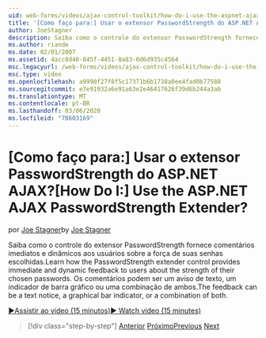 ```yaml
---
uid: web-forms/videos/ajax-control-toolkit/how-do-i-use-the-aspnet-ajax-passwordstrength-extender
title: '[Como faço para:] Usar o extensor PasswordStrength do ASP.NET AJAX? | Microsoft Docs'
author: JoeStagner
description: Saiba como o controle do extensor PasswordStrength fornece comentários imediatos e dinâmicos aos usuários sobre a força de suas senhas escolhidas. O comentário c...
ms.author: riande
ms.date: 02/01/2007
ms.assetid: 4acc8d48-845f-4451-8a83-0d6d935c4564
msc.legacyurl: /web-forms/videos/ajax-control-toolkit/how-do-i-use-the-aspnet-ajax-passwordstrength-extender
msc.type: video
ms.openlocfilehash: a9990f27f8f5c17371b6b1738a0ee4fad0b77588
ms.sourcegitcommit: e7e91932a6e91a63e2e46417626f39d6b244a3ab
ms.translationtype: MT
ms.contentlocale: pt-BR
ms.lasthandoff: 03/06/2020
ms.locfileid: "78603169"
---
```

# <a name="how-do-i-use-the-aspnet-ajax-passwordstrength-extender"></a><span data-ttu-id="81395-105">[Como faço para:] Usar o extensor PasswordStrength do ASP.NET AJAX?</span><span class="sxs-lookup"><span data-stu-id="81395-105">[How Do I:] Use the ASP.NET AJAX PasswordStrength Extender?</span></span>

<span data-ttu-id="81395-106">por [Joe Stagner](https://github.com/JoeStagner)</span><span class="sxs-lookup"><span data-stu-id="81395-106">by [Joe Stagner](https://github.com/JoeStagner)</span></span>

<span data-ttu-id="81395-107">Saiba como o controle do extensor PasswordStrength fornece comentários imediatos e dinâmicos aos usuários sobre a força de suas senhas escolhidas.</span><span class="sxs-lookup"><span data-stu-id="81395-107">Learn how the PasswordStrength extender control provides immediate and dynamic feedback to users about the strength of their chosen passwords.</span></span> <span data-ttu-id="81395-108">Os comentários podem ser um aviso de texto, um indicador de barra gráfico ou uma combinação de ambos.</span><span class="sxs-lookup"><span data-stu-id="81395-108">The feedback can be a text notice, a graphical bar indicator, or a combination of both.</span></span>

[<span data-ttu-id="81395-109">&#9654;Assistir ao vídeo (15 minutos)</span><span class="sxs-lookup"><span data-stu-id="81395-109">&#9654; Watch video (15 minutes)</span></span>](https://channel9.msdn.com/Blogs/ASP-NET-Site-Videos/how-do-i-use-the-aspnet-ajax-passwordstrength-extender)

> [!div class="step-by-step"]
> <span data-ttu-id="81395-110">[Anterior](how-do-i-use-the-aspnet-ajax-dropshadow-extender.md)
> [Próximo](how-do-i-get-started-with-the-aspnet-ajax-animation-extender-control.md)</span><span class="sxs-lookup"><span data-stu-id="81395-110">[Previous](how-do-i-use-the-aspnet-ajax-dropshadow-extender.md)
[Next](how-do-i-get-started-with-the-aspnet-ajax-animation-extender-control.md)</span></span>

